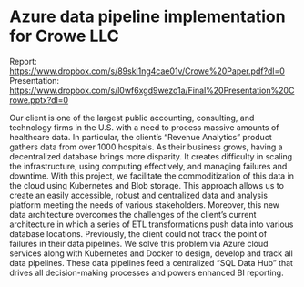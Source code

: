 # Azure data pipeline implementation for Crowe LLC

Report: https://www.dropbox.com/s/89ski1ng4cae01v/Crowe%20Paper.pdf?dl=0 <br>
Presentation: https://www.dropbox.com/s/l0wf6xgd9wezo1a/Final%20Presentation%20Crowe.pptx?dl=0

Our client is one of the largest public accounting, consulting, and technology firms in the U.S. with a need to process massive amounts of healthcare data. In particular, the client’s “Revenue Analytics” product gathers data from over 1000 hospitals. As their business grows, having a decentralized database brings more disparity. It creates difficulty in scaling the infrastructure, using computing effectively, and managing failures and downtime. With this project, we facilitate the commoditization of this data in the cloud using Kubernetes and Blob storage. This approach allows us to create an easily accessible, robust and centralized data and analysis platform meeting the needs of various stakeholders. Moreover, this new data architecture overcomes the challenges of the client’s current architecture in which a series of ETL transformations push data into various database locations. Previously, the client could not track the point of failures in their data pipelines. We solve this problem via Azure cloud services along with Kubernetes and Docker to design, develop and track all data pipelines. These data pipelines feed a centralized “SQL Data Hub” that drives all decision-making processes and powers enhanced BI reporting.
